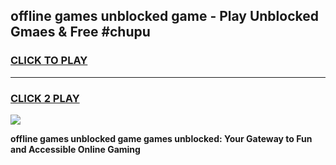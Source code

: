 
## offline games   unblocked game - Play Unblocked Gmaes & Free #chupu
<h3>
<a href="https://news.freeplayer.one?title=offline_games___unblocked_game&ref=26F">CLICK TO PLAY</a></h3>
<hr>

<h3>
<a href="https://news.freeplayer.one?title=offline_games___unblocked_game&ref=26F">CLICK 2 PLAY</a>
  
</h3>

<a href="https://news.freeplayer.one?title=offline_games___unblocked_game&ref=26F/"><img src="https://clearcache.store/games.png"></a>


**offline games   unblocked game games unblocked: Your Gateway to Fun and Accessible Online Gaming**
